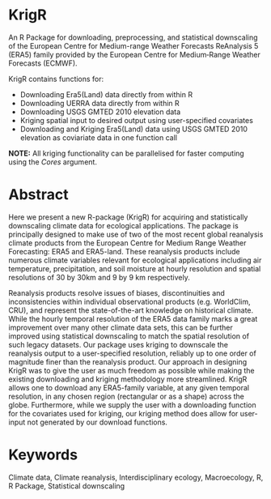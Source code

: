 # KrigR
An R Package for downloading, preprocessing, and statistical downscaling of the European Centre for Medium-range Weather Forecasts ReAnalysis 5 (ERA5) family provided by the European Centre for Medium‐Range Weather Forecasts (ECMWF).

KrigR contains functions for:  
- Downloading Era5(Land) data directly from within R  
- Downloading UERRA data directly from within R  
- Downloading USGS GMTED 2010 elevation data  
- Kriging spatial input to desired output using user-specified covariates  
- Downloading and Kriging Era5(Land) data using USGS GMTED 2010 elevation as coviariate data in one function call  

**NOTE:** All kriging functionality can be parallelised for faster computing using the *Cores* argument.

# Abstract
Here we present a new R-package (KrigR) for acquiring and statistically downscaling climate data for ecological applications. The package is principally designed to make use of two of the most recent global reanalysis climate products from the European Centre for Medium Range Weather Forecasting: ERA5 and ERA5-land. These reanalysis products include numerous climate variables relevant for ecological applications including air temperature, precipitation, and soil moisture at hourly resolution and spatial resolutions of 30 by 30km and 9 by 9 km respectively.

Reanalysis products resolve issues of biases, discontinuities and inconsistencies within individual observational products (e.g. WorldClim, CRU), and represent the state-of-the-art knowledge on historical climate. While the hourly temporal resolution of the ERA5 data family marks a great improvement over many other climate data sets, this can be further improved using statistical downscaling to match the spatial resolution of such legacy datasets. Our package uses kriging to downscale the reanalysis output to a user-specified resolution, reliably up to one order of magnitude finer than the reanalysis product. Our approach in designing KrigR was to give the user as much freedom as possible while making the existing downloading and kriging methodology more streamlined. KrigR allows one to download any ERA5-family variable, at any given temporal resolution, in any chosen region (rectangular or as a shape) across the globe. Furthermore, while we supply the user with a downloading function for the covariates used for kriging, our kriging method does allow for user-input not generated by our download functions.

# Keywords
Climate data, Climate reanalysis, Interdisciplinary ecology, Macroecology, R, R Package, Statistical downscaling
